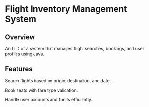 # Flight Inventory Management System

## Overview
An LLD of a system that manages flight searches, bookings, and user profiles using Java.

## Features

Search flights based on origin, destination, and date.

Book seats with fare type validation.

Handle user accounts and funds efficiently.
